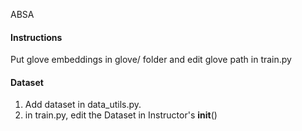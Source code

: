 ABSA

#### Instructions
Put glove embeddings in glove/ folder and edit glove path in train.py

#### Dataset
1. Add dataset in data_utils.py.
2. in train.py, edit the Dataset in Instructor's __init__()